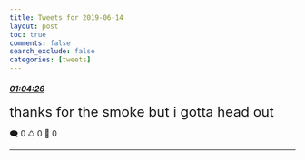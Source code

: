 ```yaml
---
title: Tweets for 2019-06-14
layout: post
toc: true
comments: false
search_exclude: false
categories: [tweets]
---
```



#### <a href = "https://twitter.com/deepfates/status/1139428366367391745">*01:04:26*</a>

<font size="5">thanks for the smoke but i gotta head out</font>



🗨️ 0 ♺ 0 🤍  0   

---
    
            

